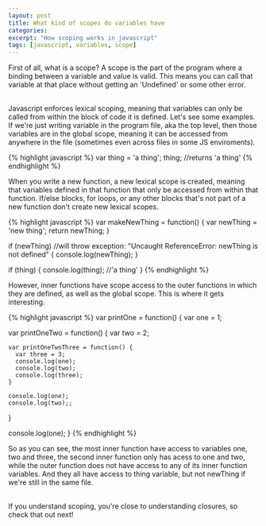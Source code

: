 ```yaml
---
layout: post
title: What kind of scopes do variables have
categories:
excerpt: "How scoping works in javascript"
tags: [javascript, variables, scope]
---
```


First of all, what is a scope? A scope is the part of the program where a binding between a variable and value is valid. This means you can call that variable at that place without getting an 'Undefined' or some other error.

<br/>
Javascript enforces lexical scoping, meaning that variables can only be called from within the block of code it is defined. Let's see some examples.

<br/>
If we're just writing variable in the program file, aka the top level, then those variables are in the global scope, meaning it can be accessed from anywhere in the file (sometimes even across files in some JS enviroments).

{% highlight javascript %}
var thing = 'a thing';
thing; //returns 'a thing'
{% endhighlight %}

When you write a new function, a new lexical scope is created, meaning that variables defined in that function that only be accessed from within that function. If/else blocks, for loops, or any other blocks that's not part of a new function don't create new lexical scopes.

{% highlight javascript %}
var makeNewThing = function() {
  var newThing = 'new thing';
  return newThing;
}

if (newThing) //will throw exception: "Uncaught ReferenceError: newThing is not defined"
{
  console.log(newThing);
}

if (thing) {
  console.log(thing); //'a thing'
}
{% endhighlight %}

However, inner functions have scope access to the outer functions in which they are defined, as well as the global scope. This is where it gets interesting.

{% highlight javascript %}
var printOne = function() {
  var one = 1;

  var printOneTwo = function() {
    var two = 2;

    var printOneTwoThree = function() {
      var three = 3;
      console.log(one);
      console.log(two);
      console.log(three);
    }

    console.log(one);
    console.log(two);;
  }

  console.log(one);
}
{% endhighlight %}

So as you can see, the most inner function have access to variables one, two and three, the second inner function only has acess to one and two, while the outer function does not have access to any of its inner function variables. And they all have access to thing variable, but not newThing if we're still in the same file.

<br/>
If you understand scoping, you're close to understanding closures, so check that out next!
